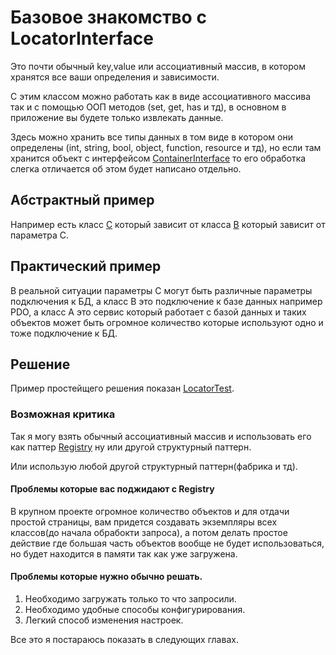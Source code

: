 # Базовое знакомство с LocatorInterface

Это почти обычный key,value или ассоциативный массив, в котором хранятся все ваши определения и зависимости.

С этим классом можно работать как в виде ассоциативного массива так и с помощью ООП методов (set, get, has и тд), в основном в приложение вы будете только извлекать данные.

Здесь можно хранить все типы данных в том виде в котором они определены (int, string, bool, object, function, resource и тд), но если там хранится объект с интерфейсом [ContainerInterface](../../src/ContainerInterface.php) то его обработка слегка отличается об этом будет написано отдельно.

## Абстрактный пример
Например есть класс [C](C.php) который зависит от класса [B](B.php) который зависит от параметра C.

## Практический пример
В реальной ситуации параметры C могут быть различные параметры подключения к БД, а класс B это подключение к базе данных например PDO, а класс A это сервис который работает с базой данных и таких объектов может быть огромное количество которые используют одно и тоже подключение к БД.

## Решение
Пример простейщего решения показан [LocatorTest](LocatorTest.php).

### Возможная критика
Так я могу взять обычный ассоциативный массив и использовать его как паттер [Registry](http://martinfowler.com/eaaCatalog/registry.html) ну или другой структурный паттерн.

Или использую любой другой структурный паттерн(фабрика и тд).

#### Проблемы которые вас поджидают с Registry
В крупном проекте огромное количество объектов и для отдачи простой страницы, вам придется создавать экземпляры всех классов(до начала обрабокти запроса), а потом делать простое действие где большая часть объектов вообще не будет использоваться, но будет находится в памяти так как уже загружена.

#### Проблемы которые нужно обычно решать.
1. Необходимо загружать только то что запросили.
2. Необходимо удобные способы конфигурирования.
3. Легкий способ изменения настроек.

Все это я постараюсь показать в следующих главах.